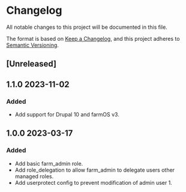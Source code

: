 # Changelog

All notable changes to this project will be documented in this file.

The format is based on [Keep a Changelog](https://keepachangelog.com/en/1.0.0/),
and this project adheres to [Semantic Versioning](https://semver.org/spec/v2.0.0.html).

## [Unreleased]

## 1.1.0 2023-11-02

### Added

- Add support for Drupal 10 and farmOS v3.

## 1.0.0 2023-03-17

### Added

- Add basic farm_admin role.
- Add role_delegation to allow farm_admin to delegate users other managed roles.
- Add userprotect config to prevent modification of admin user 1.
